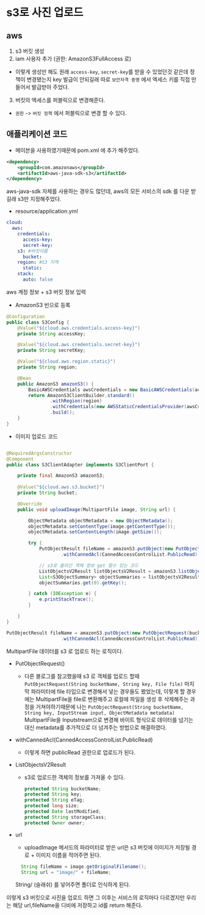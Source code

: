 # s3로 사진 업로드

## aws  
1. s3 버킷 생성 
2. iam 사용자 추가 (권한: AmazonS3FullAccess 로)
- 이렇게 생성만 해도 원래 `access-key`, `secret-key`를 받을 수 있었던것 같은데 정책이 변경됐는지 key 발급이 안되길래
따로 `보안자격 증명` 에서 엑세스 키를 직접 만들어서 발급받아 주었다.
3. 버킷의 엑세스를 퍼블릭으로 변경해준다.
- `권한` ->  `버킷 정책` 에서 퍼블릭으로 변경 할 수 있다. 
    

## 애플리케이션 코드
- 메이븐을 사용하였기때문에 pom.xml 에 추가 해주었다. 
```xml
<dependency>
    <groupId>com.amazonaws</groupId>
    <artifactId>aws-java-sdk-s3</artifactId>
</dependency>
```
aws-java-sdk 자체를 사용하는 경우도 많던데, aws의 모든 서비스의 sdk 를 다운 받길래 s3만 지정해주었다.

- resource/application.yml 
```yml
cloud:
  aws:
    credentials:
      access-key: 
      secret-key: 
    s3: #버킷이름
      bucket: 
    region: #S3 지역
      static: 
    stack:
      auto: false
```
aws 계정 정보 + s3 버킷 정보 입력

- AmazonS3 빈으로 등록
```java
@Configuration
public class S3Config {
    @Value("${cloud.aws.credentials.access-key}")
    private String accessKey;

    @Value("${cloud.aws.credentials.secret-key}")
    private String secretKey;

    @Value("${cloud.aws.region.static}")
    private String region;

    @Bean
    public AmazonS3 amazonS3() {
        BasicAWSCredentials awsCredentials = new BasicAWSCredentials(accessKey, secretKey);
        return AmazonS3ClientBuilder.standard()
                .withRegion(region)
                .withCredentials(new AWSStaticCredentialsProvider(awsCredentials))
                .build();
    }
}
```

- 이미지 업로드 코드
```java

@RequiredArgsConstructor
@Component
public class S3ClientAdapter implements S3ClientPort {

    private final AmazonS3 amazonS3;
    
    @Value("${cloud.aws.s3.bucket}")
    private String bucket;

    @Override
    public void uploadImage(MultipartFile image, String url) {

        ObjectMetadata objectMetadata = new ObjectMetadata();
        objectMetadata.setContentType(image.getContentType());
        objectMetadata.setContentLength(image.getSize());

        try {
            PutObjectResult fileName = amazonS3.putObject(new PutObjectRequest(bucket, url, image.getInputStream(), objectMetadata)
                    .withCannedAcl(CannedAccessControlList.PublicRead));

            // s3로 올라간 객체 정보 get 할수 있는 코드
            ListObjectsV2Result listObjectsV2Result = amazonS3.listObjectsV2(bucket);
            List<S3ObjectSummary> objectSummaries = listObjectsV2Result.getObjectSummaries();
            objectSummaries.get(0).getKey();

        } catch (IOException e) {
            e.printStackTrace();
        }

    }
}

```

```java
PutObjectResult fileName = amazonS3.putObject(new PutObjectRequest(bucket, url, image.getInputStream(), objectMetadata)
                    .withCannedAcl(CannedAccessControlList.PublicRead));
```
MultipartFile 데이터를 s3 로 업로드 하는 로직이다.

- PutObjectRequest()
  - 다른 블로그를 참고했을때 s3 로 객체를 업로드 할때
  `PutObjectRequest(String bucketName, String key, File file)`
  마지막 파라미터에 file 타입으로 변경해서 넣는 경우들도 봤었는데, 이렇게 할 경우에는 MultipartFile을 file로 변환해주고 로컬에 파일을 생성 후 삭제해주는
  과정을 거쳐야하기때문에 나는 `PutObjectRequest(String bucketName, String key, InputStream input, ObjectMetadata metadata)`
  MultipartFile을 Inputstream으로 변경해 바이트 형식으로 데이터를 넘기는 대신 metadata를 추가적으로 더 넘겨주는 방법으로 해결하였다.

- withCannedAcl(CannedAccessControlList.PublicRead)
  -  이렇게 하면 publicRead 권한으로 업로드가 된다.

- ListObjectsV2Result
  - s3로 업로드한 객체의 정보를 가져올 수 있다.
    ```java
    protected String bucketName;
    protected String key;
    protected String eTag;
    protected long size;
    protected Date lastModified;
    protected String storageClass;
    protected Owner owner;
    ```
- url
  - uploadImage 메서드의 파라미터로 받은 url은 s3 버킷에 이미지가 저장될 경로 + 이미지 이름을 적어주면 된다. 
  ```java
    String fileName = image.getOriginalFilename();
    String url = "image/" + fileName;
  ```
  String/ (슬래쉬) 를 넣어주면 폴더로 인식하게 된다.

이렇게 s3 버킷으로 사진을 업로드 하면 그 이후는 서비스의 로직마다 다르겠지만 우리는 해당 url,fileName을 디비에 저장하고
id를 return 해준다.


   